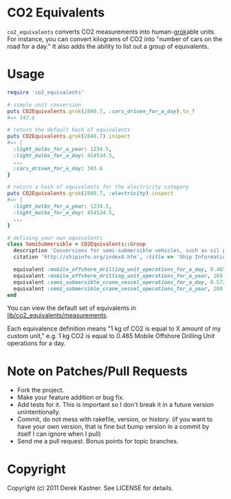 # CO2 Equivalents

`co2_equivalents` converts CO2 measurements into human-[grok](http://en.wikipedia.org/wiki/Grok)able units. For instance, you can convert kilograms of CO2 into "number of cars on the road for a day." It also adds the ability to list out a group of equivalents.

# Usage

```ruby
require 'co2_equivalents'

# simple unit conversion
puts CO2Equivalents.grok(2840.7, :cars_driven_for_a_day).to_f
#=> 343.6

# return the default hash of equivalents
puts CO2Equivalents.grok(2840.7).inspect
#=> {
  :light_bulbs_for_a_year: 1234.5,
  :light_bulbs_for_a_day: 454534.5,
  ...
  :cars_driven_for_a_day: 343.6
}

# return a hash of equivalents for the electricity category
puts CO2Equivalents.grok(2840.7, :electricity).inspect
#=> {
  :light_bulbs_for_a_year: 1234.5,
  :light_bulbs_for_a_day: 454534.5,
  ...
}

# defining your own equivalents
class SemiSubmersible < CO2Equivalents::Group
  description 'Conversions for semi-submersible vehicles, such as oil platforms'
  citation 'http://shipinfo.org/index4.htm', :title => 'Ship Information Warehouse Statistics', :author => 'John Doe'

  equivalent :mobile_offshore_drilling_unit_operations_for_a_day, 0.465
  equivalent :mobile_offshore_drilling_unit_operations_for_a_year, 169.725
  equivalent :semi_submersible_crane_vessel_operations_for_a_day, 0.572
  equivalent :semi_submersible_crane_vessel_operations_for_a_year, 208.78
end
```

You can view the default set of equivalents in [lib/co2_equivalents/measurements](http://github.com/dkastner/co2_equivalents/tree/master/lib/co2_equivalents/measurements).

Each equivalence definition means "1 kg of CO2 is equal to X amount of my custom unit," e.g. 1 kg CO2 is equal to 0.465 Mobile Offshore Drilling Unit operations for a day.

# Note on Patches/Pull Requests
 
* Fork the project.
* Make your feature addition or bug fix.
* Add tests for it. This is important so I don't break it in a
  future version unintentionally.
* Commit, do not mess with rakefile, version, or history.
  (if you want to have your own version, that is fine but bump version in a commit by itself I can ignore when I pull)
* Send me a pull request. Bonus points for topic branches.

# Copyright

Copyright (c) 2011 Derek Kastner. See LICENSE for details.
